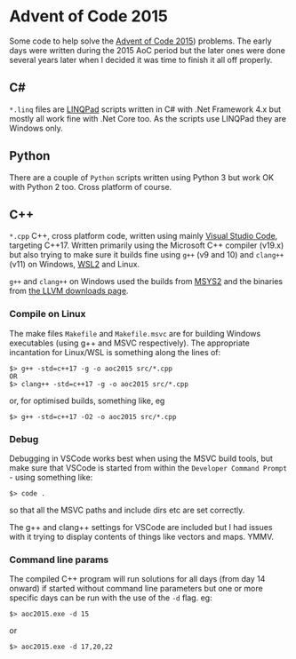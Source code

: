 # Advent of Code 2015

Some code to help solve the [Advent of Code 2015](https://adventofcode.com/2015)) problems. The early days were written during the 2015 AoC period but the later ones were done several years later when I decided it was time to finish it all off properly.

## C#

`*.linq` files are [LINQPad](https://www.linqpad.net/) scripts written in C# with .Net Framework 4.x but mostly all work fine with .Net Core too. As the scripts use LINQPad they are Windows only.

## Python
There are a couple of `Python` scripts written using Python 3 but work OK with Python 2 too. Cross platform of course.

## C++
`*.cpp` C++, cross platform code, written using mainly [Visual Studio Code](https://code.visualstudio.com/), targeting C++17. Written primarily using the Microsoft C++ compiler (v19.x) but also trying to make sure it builds fine using `g++` (v9 and 10) and `clang++` (v11) on Windows, [WSL2](https://docs.microsoft.com/en-us/windows/wsl/) and Linux.

`g++` and `clang++` on Windows used the builds from [MSYS2](https://www.msys2.org/) and the binaries from [the LLVM downloads page](https://releases.llvm.org/download.html).

### Compile on Linux
The make files `Makefile` and `Makefile.msvc` are for building Windows executables (using g++ and MSVC respectively). The appropriate incantation for Linux/WSL is something along the lines of:

```
$> g++ -std=c++17 -g -o aoc2015 src/*.cpp
OR
$> clang++ -std=c++17 -g -o aoc2015 src/*.cpp
```
or, for optimised builds, something like, eg
```
$> g++ -std=c++17 -O2 -o aoc2015 src/*.cpp
```

### Debug
Debugging in VSCode works best when using the MSVC build tools, but make sure that VSCode is started from within the `Developer Command Prompt` - using something like:
```
$> code .
```
so that all the MSVC paths and include dirs etc are set correctly.

The g++ and clang++ settings for VSCode are included but I had issues with it trying to display contents of things like vectors and maps. YMMV.

### Command line params
The compiled C++ program will run solutions for all days (from day 14 onward) if started without command line parameters but one or more specific days can be run with the use of the `-d` flag. eg:

```
$> aoc2015.exe -d 15
```
or
```
$> aoc2015.exe -d 17,20,22
```